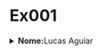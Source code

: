 <html><body>
    <h1>Ex001</h1>
    <details>
    <p><summary><strong>Nome:</strong>Lucas Aguiar </summary> <br>
        <strong>Motivação:</strong> Estabilidade financeira <br>
        <strong>Hobby:</strong><a href="https://pt.uefa.com/">Futebol</a> <br> 
     
    <a href="https://brasilescola.uol.com.br/curiosidades/15-curiosidades-sobre-frio.htm"><Strong>curiosidade:</Strong></a> urinamos mais no frio</p> 
    </details>
    </body></html>
    
